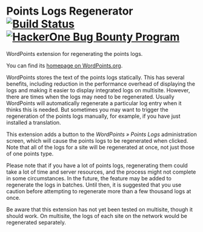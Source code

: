 Points Logs Regenerator [![Build Status](https://travis-ci.org/WordPoints/points-logs-regenerator.svg?branch=develop)](https://travis-ci.org/WordPoints/points-logs-regenerator) [![HackerOne Bug Bounty Program](https://img.shields.io/badge/security-HackerOne-blue.svg)](https://hackerone.com/wordpoints)
=======================

WordPoints extension for regenerating the points logs.

You can find its [homepage on WordPoints.org](https://wordpoints.org/extensions/points-logs-regenerator/).

WordPoints stores the text of the points logs statically. This has several benefits,
including reduction in the performance overhead of displaying the logs and making it
easier to display integrated logs on multisite. However, there are times when the
logs may need to be regenerated. Usually WordPoints will automatically regenerate
a particular log entry when it thinks this is needed. But sometimes you may want to
trigger the regeneration of the points logs manually, for example, if you have just
installed a translation.

This extension adds a button to the _WordPoints » Points Logs_ administration screen,
which will cause the points logs to be regenerated when clicked. Note that all of the
logs for a site will be regenerated at once, not just those of one points type.

Please note that if you have a lot of points logs, regenerating them could take a lot
of time and server resources, and the process might not complete in some
circumstances. In the future, the feature may be added to regenerate the logs in
batches. Until then, it is suggested that you use caution before attempting to
regenerate more than a few thousand logs at once.

Be aware that this extension has not yet been tested on multisite, though it should
work. On multisite, the logs of each site on the network would be regenerated
separately.
